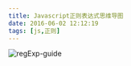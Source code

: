 ```yaml
---
title: Javascript正则表达式思维导图
date: 2016-06-02 12:12:19
tags: [js,正则]
---
```

![regExp-guide](http://7xrw48.com1.z0.glb.clouddn.com/@/images/2016/6/02/regexp-guide.jpg)